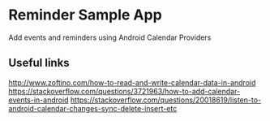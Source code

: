 # Reminder Sample App
Add events and reminders using Android Calendar Providers

## Useful links
http://www.zoftino.com/how-to-read-and-write-calendar-data-in-android
https://stackoverflow.com/questions/3721963/how-to-add-calendar-events-in-android
https://stackoverflow.com/questions/20018619/listen-to-android-calendar-changes-sync-delete-insert-etc